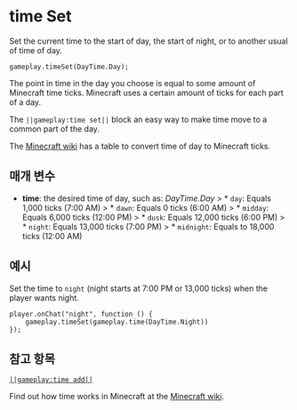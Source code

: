 # time Set

Set the current time to the start of day, the start of night, or to another usual of time of day.

```sig
gameplay.timeSet(DayTime.Day);
```

The point in time in the day you choose is equal to some amount of Minecraft time ticks. Minecraft uses a certain amount of ticks for each part of a day.

The `||gameplay:time set||` block an easy way to make time move to a common part of the day.

The [Minecraft wiki](http://minecraft.gamepedia.com/Day-night_cycle#24-hour_Minecraft_day) has a table to convert time of day to Minecraft ticks.

## 매개 변수

* **time**: the desired time of day, such as: *DayTime.Day* > * `day`: Equals 1,000 ticks (7:00 AM) > * `dawn`: Equals 0 ticks (6:00 AM) > * `midday`: Equals 6,000 ticks (12:00 PM) > * `dusk`: Equals 12,000 ticks (6:00 PM) > * `night`: Equals 13,000 ticks (7:00 PM) > * `midnight`: Equals to 18,000 ticks (12:00 AM)

## 예시

Set the time to `night` (night starts at 7:00 PM or 13,000 ticks) when the player wants night.

```blocks
player.onChat("night", function () {
    gameplay.timeSet(gameplay.time(DayTime.Night))
});
```

## 참고 항목

[`||gameplay:time add||`](/reference/gameplay/time-add)

Find out how time works in Minecraft at the [Minecraft wiki](http://minecraft.gamepedia.com/Day-night_cycle).